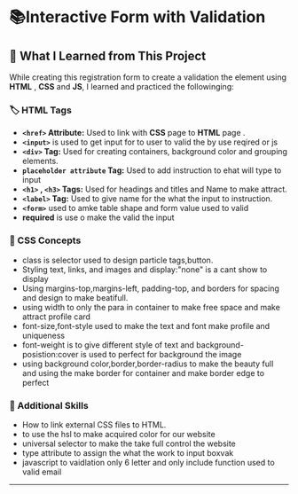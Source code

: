 # 📚Interactive Form with Validation
## 📝 What I Learned from This Project
While creating this registration form  to create a validation the element using **HTML** , **CSS** and **JS**, I learned and practiced the followinging:  

### 🏷️ HTML Tags  
- **`<href>` Attribute:** Used to link with **CSS** page to **HTML** page .
- **`<input>`** is used to get input for to user to valid the by use reqired  or js 
- **`<div>` Tag:** Used for creating containers, background color and grouping elements.    
- **`placeholder attribute` Tag:** Used to add instruction to ehat will type to input  
- **`<h1>` , `<h3>` Tags:** Used for headings and titles and Name to make attract.  
- **`<label>` Tag:** Used to give name for the what the input to instruction.
- **`<form>`** used to amke table shape and form value used to valid
- **required** is use o make the valid the input

### 🎨 CSS Concepts  
- class is selector used to design particle tags,button.
- Styling text, links, and images and display:"none" is a cant show to display
- Using margins-top,margins-left, padding-top, and borders for spacing and design to make beatifull.
- using width to only the para in container to make free space and make attract profile card
- font-size,font-style used to make the text and font make profile and uniqueness
- font-weight is to give different style of text and background-posistion:cover is used to perfect for background the image
- using background color,border,border-radius to make the beauty full and using the make  border for container and make border edge to perfect

### 🚀 Additional Skills  
- How to link external CSS files to HTML.
- to use the hsl to make acquired color for our website
- universal selector to make the take full control the website
- type attribute to assign the what the work to input boxvak
- javascript to vaidlation only 6 letter  and only include function used to  valid email
  
---
